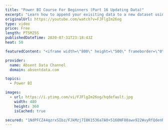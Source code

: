 ```yaml
---
title: "Power BI Course For Beginners (Part 16 Updating Data)"
excerpt: "Learn how to append your exisiting data to a new dataset using the Query Editor in Power BI."
originalUrl: https://youtube.com/watch?v=FJFlgIm26og
type: video
price: Free
length: PT5M25S
publishedDateTime: 2020-07-31T23:18:43Z
heat: 50

featuredContent: "<iframe width=\"800\" height=\"500\" frameborder=\"0\" src=\"https://www.youtube.com/embed/FJFlgIm26og\" allow=\"accelerometer; autoplay; encrypted-media; gyroscope; picture-in-picture\" allowfullscreen></iframe>"

provider:
  name: Absent Data Channel
  domain: absentdata.com

topics:
  - Power BI

images:
  - url: https://i.ytimg.com/vi/FJFlgIm26og/hqdefault.jpg
    width: 480
    height: 360
    isCached: true

secured: "1NdPFCZ44qzrxSIbz/FJkMzj7I8K1536a7A0+5160NF80awv922WvyRfQdenRw4JPy5C2+GB+dI5Pi0Az0v7kYTRpMNWKRWgiJw9BdS9f+zM3DdTsFvcHH88Y1nmHrk1q0f+1BBG8Hll4xMotQr45wd8r2JWcikGRoTLStMIrknCYL+z3Q6fD6aF0o2eZ/V+Qhl1rs48h1CmMfXscL7kGzOyG2ZjlQkRiNUIlxlD7OKZK8LiEPuxCdOAIsxoz5TF8Dq/CeFWlM/aZQ4WXJR6zL+MEhwHcF62XU22l8bscichi8b1K7tn+3wdVE/9MeL713xP8WlUc41Nv68CQn4+gmeiKLhA6sdTxTKlDVFgAHIXr2lG7iAmFiTQBQIunCYvsjBhLy7Gpb12RgGFPxkQK0xo+7WmR9OtBnDIM90CIqQ=;lDBjzHHv8qpaf5orTYy1yQ=="
---
```


